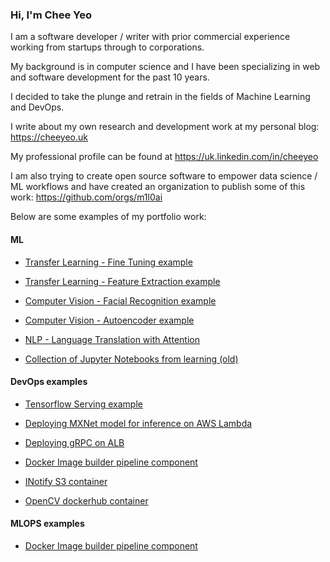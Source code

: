 ### Hi, I'm Chee Yeo


I am a software developer / writer with prior commercial experience working from startups through to corporations. 

My background is in computer science and I have been specializing in web and software development for the past 10 years.

I decided to take the plunge and retrain in the fields of Machine Learning and DevOps.

I write about my own research and development work at my personal blog: https://cheeyeo.uk

My professional profile can be found at https://uk.linkedin.com/in/cheeyeo


I am also trying to create open source software to empower data science / ML workflows and have created an organization to publish some of this work: https://github.com/orgs/m1l0ai


Below are some examples of my portfolio work:

#### ML

* [Transfer Learning - Fine Tuning example](https://github.com/cheeyeo/transfer_learning_portfolio_example)

* [Transfer Learning - Feature Extraction example](https://github.com/cheeyeo/transfer_learning_portfolio_example_2)

* [Computer Vision - Facial Recognition example](https://github.com/cheeyeo/transfer_learning_portfolio_example_2)

* [Computer Vision - Autoencoder example](https://github.com/cheeyeo/content_based_image_retrieval_portfolio_example)

* [NLP - Language Translation with Attention](https://github.com/cheeyeo/neural-machine-translation)

* [Collection of Jupyter Notebooks from learning (old)](https://github.com/cheeyeo/Machine_learning_portfolio)

#### DevOps examples

* [Tensorflow Serving example](https://github.com/cheeyeo/tensorflow_serving_example)

* [Deploying MXNet model for inference on AWS Lambda](https://github.com/cheeyeo/mxnet_serverless_inference)

* [Deploying gRPC on ALB](https://github.com/cheeyeo/grpc_aws_alb_example)

* [Docker Image builder pipeline component](https://hub.docker.com/r/m1l0/imagebuilder)

* [INotify S3 container](https://hub.docker.com/r/m1l0/artifactsv2)

* [OpenCV dockerhub container](https://hub.docker.com/r/m1l0/opencv)


#### MLOPS examples

* [Docker Image builder pipeline component](https://github.com/m1l0ai/m1l0_image_builder)